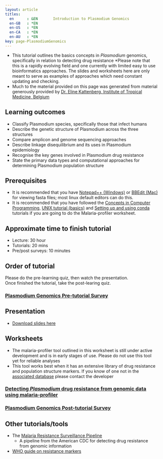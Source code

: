 ```yaml
---
layout: article
titles:
  en      : &EN       Introduction to Plasmodium Genomics
  en-GB   : *EN
  en-US   : *EN
  en-CA   : *EN
  en-AU   : *EN
key: page-PlasmodiumGenomics
---
```


* This tutorial outlines the basics concepts in *Plasmodium* genomics, specifically in relation to detecting drug resistance
	*Please note that this is a rapidly evolving field and one currently with limited easy to use bioinformatics approaches. The slides and worksheets here are only meant to serve as examples of approaches which need constant updating and checking.
* Much to the material provided on this page was generated from material generously provided by [Dr. Eline Kattenberg, Institute of Tropical Medicine, Belgium](https://research.itg.be/en/persons/johanna-helena-kattenberg)

	
## Learning outcomes

* Classify Plasmodium species, specifically those that infect humans
* Describe the genetic structure of Plasmodium across the three structures
* Compare amplicon and genome sequencing approaches
* Describe linkage disequilibrium and its uses in Plasmodium epidemiology
* Recognise the key genes involved in Plasmodium drug resistance
* State the primary data types and computational approaches for determining Plasmodium population structure



## Prerequisites

* It is recommended that you have [Notepad++ (Windows)](https://notepad-plus-plus.org/downloads/) or [BBEdit (Mac)](https://www.barebones.com/products/bbedit/) for viewing fasta files; most linux default editors can do this.
* It is recommended that you have followed the [Concepts in Computer Programming](https://conmeehan.github.io/PathogenDataCourse/ConceptsInComputerProgramming), [UNIX tutorial (basics)](https://conmeehan.github.io/UNIXtutorial) and [Setting up and using conda](https://conmeehan.github.io/PathogenDataCourse/Worksheets/CondaInstallAndUse) tutorials if you are going to do the Malaria-profiler worksheet.

## Approximate time to finish tutorial
* Lecture: 30 hour
* Tutorials: 20 mins
* Pre/post surveys: 10 minutes

## Order of tutorial

Please do the pre-learning quiz, then watch the presentation. <br />
Once finished the tutorial, take the post-learing quiz.<br />


### <a href="https://ntusurvey.onlinesurveys.ac.uk/plasmodium-genomics-pre-tutorial-survey" target="_blank">Plasmodium Genomics Pre-tutorial Survey</a>


## Presentation

* [Download slides here](https://conmeehan.github.io/PathogenDataCourse/SlideSets/PlasmodiumGenomics.pptx)


## Worksheets
* The malaria-profiler tool outlined in this worksheet is still under active development and is in early stages of use. Please do not use this tool yet for reliable analyses
* This tool works best when it has an extensive library of drug resistance and population structure markers. If you know of one not in the [associated database](https://github.com/jodyphelan/malaria-db) please contact the developer

### [Detecting *Plasmodium* drug resistance from genomic data using malaria-profiler](https://conmeehan.github.io/PathogenDataCourse/Worksheets/MalariaProfiler)


### <a href="https://ntusurvey.onlinesurveys.ac.uk/plasmodium-genomics-post-tutorial-survey" target="_blank">Plasmodium Genomics Post-tutorial Survey</a>


## Other tutorials/tools
* The [Malaria Resistance Surveillance Pipeline](https://github.com/CDCgov/MaRS)
	* A pipeline from the American CDC for detecting drug resistance from genomic information
* [WHO guide on resistance markers](https://www.who.int/teams/global-malaria-programme/case-management/drug-efficacy-and-resistance/antimalarial-drug-efficacy-database)	